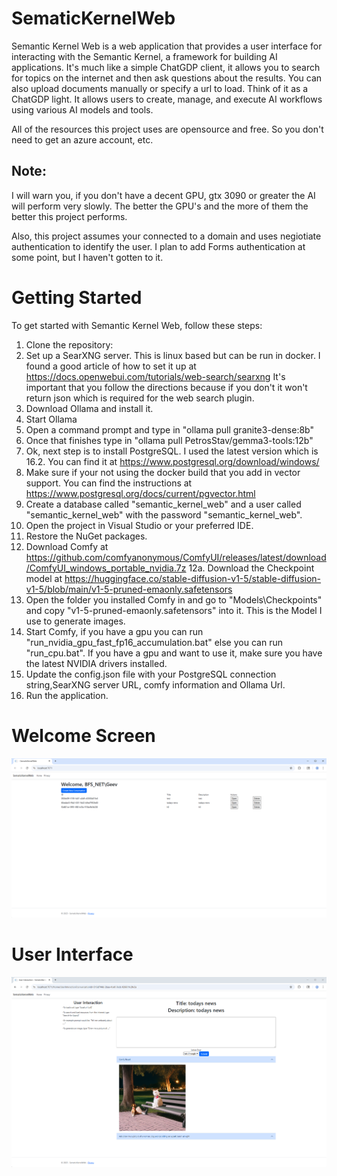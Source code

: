 # SematicKernelWeb
Semantic Kernel Web is a web application that provides a user interface for interacting with the Semantic Kernel, a framework for building AI applications.  It's much like a simple ChatGDP client, it allows you to search for topics on the internet and then ask questions about the results.  You can also upload documents manually or specify a url to load.  Think of it as a ChatGDP light.
It allows users to create, manage, and execute AI workflows using various AI models and tools.

All of the resources this project uses are opensource and free.  So you don't need to get an azure account, etc.  

## Note:
I will warn you, if you don't have a decent GPU, gtx 3090 or greater the AI will perform very slowly.  The better the GPU's and the more of them the better this project performs.

Also, this project assumes your connected to a domain and uses negiotiate  authentication to identify the user.  I plan to add Forms authentication at some point, but I haven't gotten to it.


# Getting Started
To get started with Semantic Kernel Web, follow these steps:
 1. Clone the repository:
 2. Set up a SearXNG server.  This is linux based but can be run in docker.  I found a good article of how to set it up at https://docs.openwebui.com/tutorials/web-search/searxng  It's important that you follow the directions because if you don't it won't return json which is required for the web search plugin.
 3. Download Ollama and install it.
 4. Start Ollama
 5. Open a command prompt and type in "ollama pull granite3-dense:8b"
 6. Once that finishes type in "ollama pull PetrosStav/gemma3-tools:12b"
 7. Ok, next step is to install PostgreSQL.  I used the latest version which is 16.2.  You can find it at https://www.postgresql.org/download/windows/
 8. Make sure if your not using the docker build that you add in vector support.  You can find the instructions at https://www.postgresql.org/docs/current/pgvector.html
 9. Create a database called "semantic_kernel_web" and a user called "semantic_kernel_web" with the password "semantic_kernel_web".
 10. Open the project in Visual Studio or your preferred IDE.
 11. Restore the NuGet packages.
 12. Download Comfy at https://github.com/comfyanonymous/ComfyUI/releases/latest/download/ComfyUI_windows_portable_nvidia.7z
 12a. Download the Checkpoint model at https://huggingface.co/stable-diffusion-v1-5/stable-diffusion-v1-5/blob/main/v1-5-pruned-emaonly.safetensors
 13. Open the folder you installed Comfy in and go to "Models\Checkpoints" and copy "v1-5-pruned-emaonly.safetensors" into it.  This is the Model I use to generate images.
 14. Start Comfy, if you have a gpu you can run "run_nvidia_gpu_fast_fp16_accumulation.bat" else you can run "run_cpu.bat".  If you have a gpu and want to use it, make sure you have the latest NVIDIA drivers installed.
 15. Update the config.json file with your PostgreSQL connection string,SearXNG server URL, comfy information and Ollama Url.
 16. Run the application.

# Welcome Screen
![Screenshot of the welcome screen.](https://github.com/FairfieldTekLLC/SematicKernelWeb/blob/main/WelcomeScreen.png?raw=true)

# User Interface
![Telling the UI to draw a picture.](https://github.com/FairfieldTekLLC/SematicKernelWeb/blob/main/DrawAPicture.png?raw=true)
